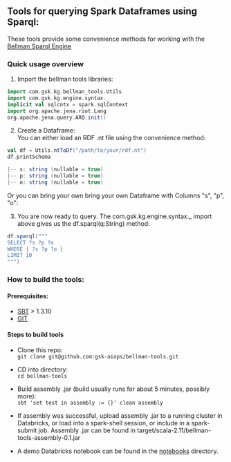 ## Tools for querying Spark Dataframes using Sparql:
These tools provide some convenience methods for working with the [Bellman Sparql Engine](https://github.com/gsk-aiops/bellman) 

### Quick usage overview
1. Import the bellman tools libraries:
```scala
import com.gsk.kg.bellman_tools.Utils
import com.gsk.kg.engine.syntax._
implicit val sqlcntx = spark.sqlContext
import org.apache.jena.riot.Lang
org.apache.jena.query.ARQ.init()
```
2. Create a Dataframe:  
You can either load an RDF .nt file using the convenience method:
```scala
val df = Utils.ntToDf("/path/to/your/rdf.nt")
df.printSchema

|-- s: string (nullable = true)
|-- p: string (nullable = true)
|-- o: string (nullable = true)
```

Or you can bring your own bring your own Dataframe with Columns "s", "p", "o":

3. You are now ready to query. The com.gsk.kg.engine.syntax._ import above gives us the df.sparql(q:String) method:
```scala
df.sparql("""
SELECT ?s ?p ?o
WHERE { ?s ?p ?o }
LIMIT 10
""")
```

### How to build the tools:  
#### Prerequisites:
* [SBT](https://www.scala-sbt.org/) > 1.3.10
* [GIT](https://git-scm.com/downloads)

#### Steps to build tools
* Clone this repo:  
`git clone git@github.com:gsk-aiops/bellman-tools.git`

* CD into directory:  
`cd bellman-tools`

* Build assembly .jar (build usually runs for about 5 minutes, possibly more):  
`sbt 'set test in assembly := {}' clean assembly`

* If assembly was successful, upload assembly .jar to a running cluster in Databricks, or load into a spark-shell session,
or include in a spark-submit job. Assembly .jar can be found in target/scala-2.11/bellman-tools-assembly-0.1.jar

* A demo Databricks notebook can be found in the [notebooks](notebooks) directory. 
